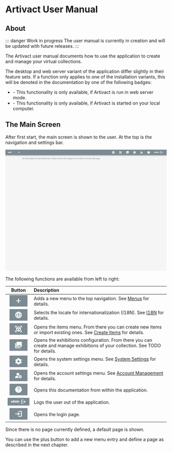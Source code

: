 # Artivact User Manual

## About

::: danger Work in progress
The user manual is currently in creation and will be updated with future releases.
:::

The Artivact user manual documents how to use the application to create and manage your virtual collections.

The desktop and web server variant of the application differ slightly in their feature sets.
If a function only applies to one of the installation variants, this will be denoted in the documentation by one of the
following badges:

- <Badge type="warning" text="server"/> - This functionality is only available, if Artivact is run in web server mode.
- <Badge type="warning" text="desktop"/> - This functionality is only available, if Artivact is started on your local computer.

## The Main Screen

After first start, the main screen is shown to the user.
At the top is the navigation and settings bar.

![artivact-main-layout](./assets/about/artivact-main-layout.png)

The following functions are available from left to right:

|                                 Button                                 | Description                                                                                                                                                   |
|:----------------------------------------------------------------------:|:--------------------------------------------------------------------------------------------------------------------------------------------------------------|
|         ![add-menu-button](./assets/about/add-menu-button.png)         | Adds a new menu to the top navigation. See [Menus](../content-management/menus) for details.                                                        |
| ![locale-selection-button](./assets/about/locale-selection-button.png) | Selects the locale for internationalization (I18N). See [I18N](../content-management/internationalization) for details.                             |
|    ![item-setting-button](./assets/about/item-settings-button.png)     | Opens the items menu. From there you can create new items or import existing ones. See [Create Items](../item-management/create-items) for details. |
|      ![exhibitions-button](./assets/about/exhibitions-button.png)      | Opens the exhibitions configuration. From there you can create and manage exhibitions of your collection. See TODO for details.                               |
|  ![system-settings-button](./assets/about/system-settings-button.png)  | Opens the system settings menu. See [System Settings](../settings/properties) for details.                                                          |
| ![account-settings-button](./assets/about/account-settings-button.png) | <Badge type="warning" text="server"/> Opens the account settings menu. See [Account Management](../account-management/accounts) for details.       |
|    ![documentation-button](./assets/about/documentation-button.png)    | Opens this documentation from within the application.                                                                                                         |
|           ![logout-button](./assets/about/logout-button.png)           | <Badge type="warning" text="server"/> Logs the user out of the application.                                                                                   |
|            ![login-button](./assets/about/login-button.png)            | <Badge type="warning" text="server"/> Opens the login page.                                                                                                   |

Since there is no page currently defined, a default page is shown.

You can use the plus button to add a new menu entry and define a page as described in the next chapter.